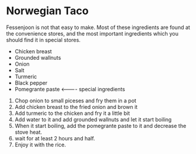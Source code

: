 # Norwegian Taco

Fessenjoon is not that easy to make. Most of these ingredients
are found at the convenience stores, and the most important ingredients which you should find it in special stores.

- Chicken breast
- Grounded wallnuts
- Onion
- Salt
- Turmeric
- Black pepper
- Pomegrante paste <---- special ingredients

1) Chop onion to small piceses and fry them in a pot
2) Add chicken breast to the fried onion and brown it
3) Add turmeric to the chicken and fry it a little bit
4) Add water to it and add grounded wallnuts and let it start boiling
5) When it start boiling, add the pomegrante paste to it and decrease the stove heat. 
6) wait for at least 2 hours and half.
7) Enjoy it with the rice.
